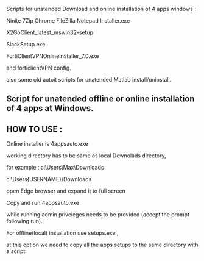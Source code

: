  Scripts for unatended Download and online installation of 4 apps windows : 
 
 Ninite 7Zip Chrome FileZilla Notepad Installer.exe
 
 X2GoClient_latest_mswin32-setup
 
 SlackSetup.exe
 
 FortiClientVPNOnlineInstaller_7.0.exe
 
 and forticlientVPN config.
 
 also some old autoit scripts for unatended Matlab install/uninstall.
 
 Script for unatended offline or online installation of 4 apps at Windows.
-------------------------------------------------------------------------
HOW TO USE : 
------------

Online installer is 4appsauto.exe

working directory has to be same as local Downolads directory,

for example : c:\Users\Max\Downloads

c:\Users\{USERNAME}\Downloads

open Edge browser and expand it to full screen

Copy and run 4appsauto.exe

while running admin priveleges needs to be provided (accept the prompt following run).

For offline(local) installation use setups.exe ,

at this option we need to copy all the apps setups to the same directory with a script.

